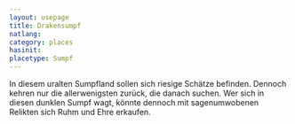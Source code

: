 ```yaml
---
layout: usepage
title: Drakensumpf
natlang:
category: places
hasinit:
placetype: Sumpf
---
```


In diesem uralten Sumpfland sollen sich riesige Schätze befinden. Dennoch kehren nur die allerwenigsten zurück, die
danach suchen. Wer sich in diesen dunklen Sumpf wagt, könnte dennoch mit sagenumwobenen Relikten sich Ruhm und Ehre
erkaufen.